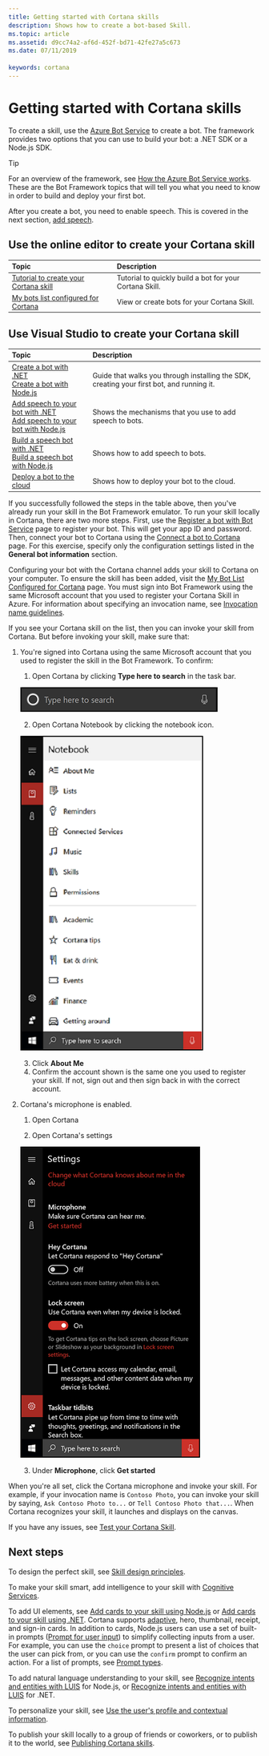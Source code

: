 ```yaml
---
title: Getting started with Cortana skills
description: Shows how to create a bot-based Skill.
ms.topic: article
ms.assetid: d9cc74a2-af6d-452f-bd71-42fe27a5c673
ms.date: 07/11/2019

keywords: cortana
---
```


# Getting started with Cortana skills

To create a skill, use the [Azure Bot Service](https://docs.microsoft.com/bot-framework) to create a bot. The framework provides two options that you can use to build your bot: a .NET SDK or a Node.js SDK.

>[!TIP]
> For an overview of the framework, see [How the Azure Bot Service works](https://docs.microsoft.com/azure/bot-service/bot-service-overview-readme?view=azure-bot-service-4.0). These are the Bot Framework topics that will tell you what you need to know in order to build and deploy your first bot.

After you create a bot, you need to enable speech.  This is covered in the next section, [add speech](./adding-speech.md).

## Use the online editor to create your Cortana skill

| Topic | Description |
|:--- |:--- |
| [Tutorial to create your Cortana skill](./mva22-hello-world.md) | Tutorial to quickly build a bot for your Cortana Skill. |
| [My bots list configured for Cortana](https://dev.botframework.com/bots?c=cortana) | View or create  bots for your Cortana Skill. |

## Use Visual Studio to create your Cortana skill

| Topic | Description |
|:--- |:--- | 
|[Create a bot with .NET](https://docs.microsoft.com/azure/bot-service/dotnet/bot-builder-dotnet-sdk-quickstart?view=azure-bot-service-4.0)<br />[Create a bot with Node.js](https://docs.microsoft.com/azure/bot-service/javascript/bot-builder-javascript-quickstart?view=azure-bot-service-4.0) | Guide that walks you through installing the SDK, creating your first bot, and running it.
|[Add speech to your bot with .NET](https://docs.microsoft.com/azure/bot-service/dotnet/bot-builder-dotnet-text-to-speech?view=azure-bot-service-4.0)<br />[Add speech to your bot with Node.js](https://docs.microsoft.com/azure/bot-service/nodejs/bot-builder-nodejs-text-to-speech?view=azure-bot-service-4.0)|Shows the mechanisms that you use to add speech to bots.
|[Build a speech bot with .NET](https://docs.microsoft.com/azure/bot-service/dotnet/bot-builder-dotnet-cortana-skill?view=azure-bot-service-4.0)<br />[Build a speech bot with Node.js](https://docs.microsoft.com/azure/bot-service/nodejs/bot-builder-nodejs-cortana-skill?view=azure-bot-service-4.0)|Shows how to add speech to bots.
|[Deploy a bot to the cloud](https://docs.microsoft.com/azure/bot-service/bot-service-build-continuous-deployment?view=azure-bot-service-4.0)|Shows how to deploy your bot to the cloud.

If you successfully followed the steps in the table above, then you've already run your skill in the Bot Framework emulator. To run your skill locally in Cortana, there are two more steps. First, use the [Register a bot with Bot Service](https://docs.microsoft.com/azure/bot-service/bot-service-quickstart-registration) page to register your bot. This will get your app ID and password. Then, connect your bot to Cortana using the [Connect a bot to Cortana](https://docs.microsoft.com/azure/bot-service/bot-service-channel-connect-cortana) page. For this exercise, specify only the configuration settings listed in the **General bot information** section.

Configuring your bot with the Cortana channel adds your skill to Cortana on your computer. To ensure the skill has been added, visit the [My Bot List Configured for Cortana](https://dev.botframework.com/bots?c=cortana) page. You must sign into Bot Framework using the same Microsoft account that you used to register your Cortana Skill in Azure.
For information about specifying an invocation name, see [Invocation name guidelines](./cortana-invocation-guidelines.md).

If you see your Cortana skill on the list, then you can invoke your skill from Cortana. But before invoking your skill, make sure that:

1. You're signed into Cortana using the same Microsoft account that you used to register the skill in the Bot Framework. To confirm:

    1. Open Cortana by clicking **Type here to search** in the task bar.

     ![Cortana](../media/images/open-cortana.png)

    2. Open Cortana Notebook by clicking the notebook icon.

     ![Cortana's Notebook](../media/images/notebook.png)

    3. Click **About Me**
    4. Confirm the account shown is the same one you used to register your skill. If not, sign out and then sign back in with the correct account.

1. Cortana's microphone is enabled.

    1. Open Cortana

    2. Open Cortana's settings

     ![Cortana settings](../media/images/cortana-settings.png)

    3. Under **Microphone**, click **Get started**

When you're all set, click the Cortana microphone and invoke your skill. For example, if your invocation name is `Contoso Photo`, you can invoke your skill by saying, `Ask Contoso Photo to...` or `Tell Contoso Photo that...`. When Cortana recognizes your skill, it launches and displays on the canvas.

If you have any issues, see [Test your Cortana Skill](./test-debug.md).

## Next steps

To design the perfect skill, see [Skill design principles](./design-principles.md).

To make your skill smart, add intelligence to your skill with [Cognitive Services](https://docs.microsoft.com/azure/bot-service/bot-service-concept-intelligence?view=azure-bot-service-4.0). 

To add UI elements, see [Add cards to your skill using Node.js](https://docs.microsoft.com/azure/bot-service/nodejs/bot-builder-nodejs-send-rich-cards?view=azure-bot-service-4.0) or [Add cards to your skill using .NET](https://docs.microsoft.com/azure/bot-service/dotnet/bot-builder-dotnet-add-rich-card-attachments?view=azure-bot-service-4.0). Cortana supports [adaptive](https://docs.microsoft.com/azure/bot-service/nodejs/bot-builder-nodejs-send-rich-cards?view=azure-bot-service-4.0#send-an-adaptive-card), hero, thumbnail, receipt, and sign-in cards. In addition to cards, Node.js users can use a set of built-in prompts ([Prompt for user input](https://docs.microsoft.com/azure/bot-service/nodejs/bot-builder-nodejs-dialog-prompt?view=azure-bot-service-4.0)) to simplify collecting inputs from a user. For example, you can use the `choice` prompt to present a list of choices that the user can pick from, or you can use the `confirm` prompt to confirm an action. For a list of prompts, see [Prompt types](https://docs.microsoft.com/azure/bot-service/nodejs/bot-builder-nodejs-dialog-prompt?view=azure-bot-service-4.0#prompt-types).

To add natural language understanding to your skill, see [Recognize intents and entities with LUIS](https://docs.microsoft.com/azure/bot-service/nodejs/bot-builder-nodejs-recognize-intent-luis?view=azure-bot-service-4.0) for Node.js, or [Recognize intents and entities with LUIS](https://docs.microsoft.com/azure/bot-service/dotnet/bot-builder-dotnet-luis-dialogs?view=azure-bot-service-4.0) for .NET.

To personalize your skill, see [Use the user's profile and contextual information](./get-user-profile-context.md).

To publish your skill locally to a group of friends or coworkers, or to publish it to the world, see [Publishing Cortana skills](./publish-skill.md).
<!--
Check out the Bot Framework speech samples. [Node.js](https://github.com/Microsoft/BotBuilder-Samples/tree/master/Node/demo-RollerSkill) | [.NET](https://github.com/Microsoft/BotBuilder-Samples/tree/master/CSharp/demo-RollerSkill)
-->
